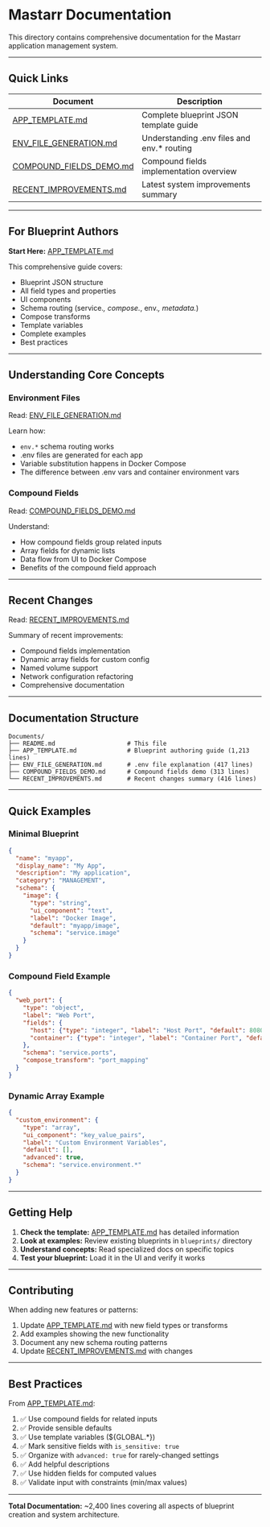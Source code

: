 # Mastarr Documentation

This directory contains comprehensive documentation for the Mastarr application management system.

---

## Quick Links

| Document | Description |
|----------|-------------|
| [APP_TEMPLATE.md](APP_TEMPLATE.md) | Complete blueprint JSON template guide |
| [ENV_FILE_GENERATION.md](ENV_FILE_GENERATION.md) | Understanding .env files and env.* routing |
| [COMPOUND_FIELDS_DEMO.md](COMPOUND_FIELDS_DEMO.md) | Compound fields implementation overview |
| [RECENT_IMPROVEMENTS.md](RECENT_IMPROVEMENTS.md) | Latest system improvements summary |

---

## For Blueprint Authors

**Start Here:** [APP_TEMPLATE.md](APP_TEMPLATE.md)

This comprehensive guide covers:
- Blueprint JSON structure
- All field types and properties
- UI components
- Schema routing (service.*, compose.*, env.*, metadata.*)
- Compose transforms
- Template variables
- Complete examples
- Best practices

---

## Understanding Core Concepts

### Environment Files
Read: [ENV_FILE_GENERATION.md](ENV_FILE_GENERATION.md)

Learn how:
- `env.*` schema routing works
- .env files are generated for each app
- Variable substitution happens in Docker Compose
- The difference between .env vars and container environment vars

### Compound Fields
Read: [COMPOUND_FIELDS_DEMO.md](COMPOUND_FIELDS_DEMO.md)

Understand:
- How compound fields group related inputs
- Array fields for dynamic lists
- Data flow from UI to Docker Compose
- Benefits of the compound field approach

---

## Recent Changes

Read: [RECENT_IMPROVEMENTS.md](RECENT_IMPROVEMENTS.md)

Summary of recent improvements:
- Compound fields implementation
- Dynamic array fields for custom config
- Named volume support
- Network configuration refactoring
- Comprehensive documentation

---

## Documentation Structure

```
Documents/
├── README.md                    # This file
├── APP_TEMPLATE.md              # Blueprint authoring guide (1,213 lines)
├── ENV_FILE_GENERATION.md       # .env file explanation (417 lines)
├── COMPOUND_FIELDS_DEMO.md      # Compound fields demo (313 lines)
└── RECENT_IMPROVEMENTS.md       # Recent changes summary (416 lines)
```

---

## Quick Examples

### Minimal Blueprint
```json
{
  "name": "myapp",
  "display_name": "My App",
  "description": "My application",
  "category": "MANAGEMENT",
  "schema": {
    "image": {
      "type": "string",
      "ui_component": "text",
      "label": "Docker Image",
      "default": "myapp/image",
      "schema": "service.image"
    }
  }
}
```

### Compound Field Example
```json
{
  "web_port": {
    "type": "object",
    "label": "Web Port",
    "fields": {
      "host": {"type": "integer", "label": "Host Port", "default": 8080},
      "container": {"type": "integer", "label": "Container Port", "default": 8080}
    },
    "schema": "service.ports",
    "compose_transform": "port_mapping"
  }
}
```

### Dynamic Array Example
```json
{
  "custom_environment": {
    "type": "array",
    "ui_component": "key_value_pairs",
    "label": "Custom Environment Variables",
    "default": [],
    "advanced": true,
    "schema": "service.environment.*"
  }
}
```

---

## Getting Help

1. **Check the template:** [APP_TEMPLATE.md](APP_TEMPLATE.md) has detailed information
2. **Look at examples:** Review existing blueprints in `blueprints/` directory
3. **Understand concepts:** Read specialized docs on specific topics
4. **Test your blueprint:** Load it in the UI and verify it works

---

## Contributing

When adding new features or patterns:

1. Update [APP_TEMPLATE.md](APP_TEMPLATE.md) with new field types or transforms
2. Add examples showing the new functionality
3. Document any new schema routing patterns
4. Update [RECENT_IMPROVEMENTS.md](RECENT_IMPROVEMENTS.md) with changes

---

## Best Practices

From [APP_TEMPLATE.md](APP_TEMPLATE.md):

1. ✅ Use compound fields for related inputs
2. ✅ Provide sensible defaults
3. ✅ Use template variables (${GLOBAL.*})
4. ✅ Mark sensitive fields with `is_sensitive: true`
5. ✅ Organize with `advanced: true` for rarely-changed settings
6. ✅ Add helpful descriptions
7. ✅ Use hidden fields for computed values
8. ✅ Validate input with constraints (min/max values)

---

**Total Documentation:** ~2,400 lines covering all aspects of blueprint creation and system architecture.
